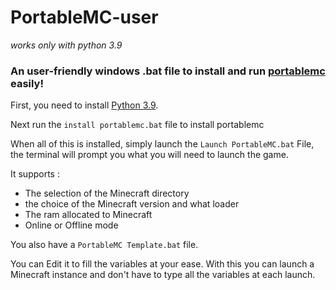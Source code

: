 # PortableMC-user

*works only with python 3.9*

### An user-friendly windows .bat file to install and run [portablemc](https://github.com/mindstorm38/portablemc) easily!

First, you need to install [Python 3.9](https://www.python.org/downloads/release/python-390/).

Next run the `install portablemc.bat` file to install portablemc


When all of this is installed, simply launch the `Launch PortableMC.bat` File, the terminal will prompt you what you will need to launch the game.

It supports :
- The selection of the Minecraft directory
- the choice of the Minecraft version and what loader
- The ram allocated to Minecraft
- Online or Offline mode

You also have a `PortableMC Template.bat` file.

You can Edit it to fill the variables at your ease. With this you can launch a Minecraft instance and don't have to type all the variables at each launch.
